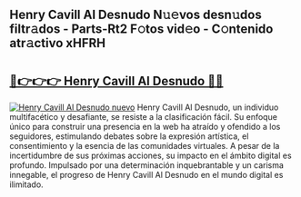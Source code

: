 ## Henry Cavill Al Desnudo N𝚞𝚎vos desn𝚞dos filtr𝚊dos - Parts-Rt2 F𝚘tos vid𝚎o - C𝚘ntenido atr𝚊ctivo xHFRH

# <h2><a href="http://mb5q5yp.tromn.icu/?c=Henry+Cavill+Al+Desnudo">🔗👉👉👉 Henry Cavill Al Desnudo 🔗🔗</a></h2>

[![Henry Cavill Al Desnudo nuevo](https://i.imgur.com/pEAQMta.gif)](http://mb5q5yp.tromn.icu/?c=Henry+Cavill+Al+Desnudo)
Henry Cavill Al Desnudo, un individuo multifacético y desafiante, se resiste a la clasificación fácil. Su enfoque único para construir una presencia en la web ha atraído y ofendido a los seguidores, estimulando debates sobre la expresión artística, el consentimiento y la esencia de las comunidades virtuales. A pesar de la incertidumbre de sus próximas acciones, su impacto en el ámbito digital es profundo. Impulsado por una determinación inquebrantable y un carisma innegable, el progreso de Henry Cavill Al Desnudo en el mundo digital es ilimitado.
